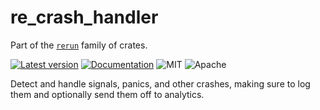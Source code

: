 # re_crash_handler

Part of the [`rerun`](https://github.com/rerun-io/rerun) family of crates.

[![Latest version](https://img.shields.io/crates/v/re_crash_handler.svg)](https://crates.io/crates/re_crash_handler)
[![Documentation](https://docs.rs/re_crash_handler/badge.svg)](https://docs.rs/re_crash_handler)
![MIT](https://img.shields.io/badge/license-MIT-blue.svg)
![Apache](https://img.shields.io/badge/license-Apache-blue.svg)

Detect and handle signals, panics, and other crashes, making sure to log them and optionally send them off to analytics.
